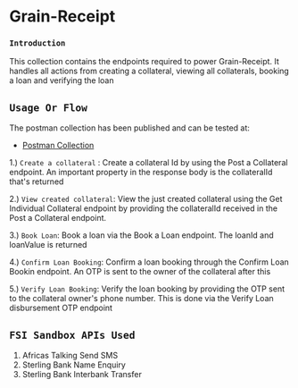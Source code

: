 # Grain-Receipt
### `Introduction`
This collection contains the endpoints required to power Grain-Receipt. It handles all actions from creating a collateral, viewing all collaterals, booking a loan and verifying the loan

## `Usage Or Flow`

The postman collection has been published and can be tested at:
- [Postman Collection](https://documenter.getpostman.com/view/5211679/VUxKSp2w)

1.) `Create a collateral` : Create a collateral Id by using the Post a Collateral endpoint. An important property in the response body is the collateralId that's returned

2.) `View created collateral`: View the just created collateral using the Get Individual Collateral endpoint by providing the collateralId received in the Post a Collateral endpoint.

3.) `Book Loan`: Book a loan via the Book a Loan endpoint. The loanId and loanValue is returned

4.) `Confirm Loan Booking`: Confirm a loan booking through the Confirm Loan Bookin endpoint. An OTP is sent to the owner of the collateral after this

5.) `Verify Loan Booking`: Verify the loan booking by providing the OTP sent to the collateral owner's phone number. This is done via the Verify Loan disbursement OTP endpoint


## `FSI Sandbox APIs Used`
1. Africas Talking Send SMS
2. Sterling Bank Name Enquiry
3. Sterling Bank Interbank Transfer